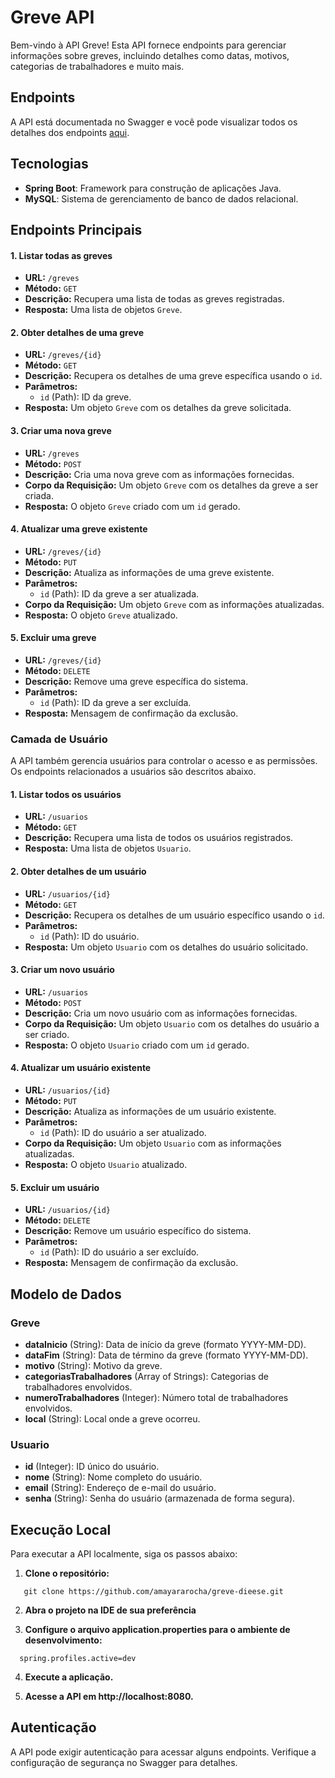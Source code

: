 # Greve API

Bem-vindo à API Greve! Esta API fornece endpoints para gerenciar informações sobre greves, incluindo detalhes como datas, motivos, categorias de trabalhadores e muito mais.

## Endpoints

A API está documentada no Swagger e você pode visualizar todos os detalhes dos endpoints [aqui](https://greve-dieese.onrender.com/swagger-ui/index.html#/).

## Tecnologias

- **Spring Boot**: Framework para construção de aplicações Java.
- **MySQL**: Sistema de gerenciamento de banco de dados relacional.

## Endpoints Principais

#### 1. **Listar todas as greves**

- **URL:** `/greves`
- **Método:** `GET`
- **Descrição:** Recupera uma lista de todas as greves registradas.
- **Resposta:** Uma lista de objetos `Greve`.

#### 2. **Obter detalhes de uma greve**

- **URL:** `/greves/{id}`
- **Método:** `GET`
- **Descrição:** Recupera os detalhes de uma greve específica usando o `id`.
- **Parâmetros:**
  - `id` (Path): ID da greve.
- **Resposta:** Um objeto `Greve` com os detalhes da greve solicitada.

#### 3. **Criar uma nova greve**

- **URL:** `/greves`
- **Método:** `POST`
- **Descrição:** Cria uma nova greve com as informações fornecidas.
- **Corpo da Requisição:** Um objeto `Greve` com os detalhes da greve a ser criada.
- **Resposta:** O objeto `Greve` criado com um `id` gerado.

#### 4. **Atualizar uma greve existente**

- **URL:** `/greves/{id}`
- **Método:** `PUT`
- **Descrição:** Atualiza as informações de uma greve existente.
- **Parâmetros:**
  - `id` (Path): ID da greve a ser atualizada.
- **Corpo da Requisição:** Um objeto `Greve` com as informações atualizadas.
- **Resposta:** O objeto `Greve` atualizado.

#### 5. **Excluir uma greve**

- **URL:** `/greves/{id}`
- **Método:** `DELETE`
- **Descrição:** Remove uma greve específica do sistema.
- **Parâmetros:**
  - `id` (Path): ID da greve a ser excluída.
- **Resposta:** Mensagem de confirmação da exclusão.

### Camada de Usuário

A API também gerencia usuários para controlar o acesso e as permissões. Os endpoints relacionados a usuários são descritos abaixo.

#### 1. **Listar todos os usuários**

- **URL:** `/usuarios`
- **Método:** `GET`
- **Descrição:** Recupera uma lista de todos os usuários registrados.
- **Resposta:** Uma lista de objetos `Usuario`.

#### 2. **Obter detalhes de um usuário**

- **URL:** `/usuarios/{id}`
- **Método:** `GET`
- **Descrição:** Recupera os detalhes de um usuário específico usando o `id`.
- **Parâmetros:**
  - `id` (Path): ID do usuário.
- **Resposta:** Um objeto `Usuario` com os detalhes do usuário solicitado.

#### 3. **Criar um novo usuário**

- **URL:** `/usuarios`
- **Método:** `POST`
- **Descrição:** Cria um novo usuário com as informações fornecidas.
- **Corpo da Requisição:** Um objeto `Usuario` com os detalhes do usuário a ser criado.
- **Resposta:** O objeto `Usuario` criado com um `id` gerado.

#### 4. **Atualizar um usuário existente**

- **URL:** `/usuarios/{id}`
- **Método:** `PUT`
- **Descrição:** Atualiza as informações de um usuário existente.
- **Parâmetros:**
  - `id` (Path): ID do usuário a ser atualizado.
- **Corpo da Requisição:** Um objeto `Usuario` com as informações atualizadas.
- **Resposta:** O objeto `Usuario` atualizado.

#### 5. **Excluir um usuário**

- **URL:** `/usuarios/{id}`
- **Método:** `DELETE`
- **Descrição:** Remove um usuário específico do sistema.
- **Parâmetros:**
  - `id` (Path): ID do usuário a ser excluído.
- **Resposta:** Mensagem de confirmação da exclusão.

## Modelo de Dados

### Greve

- **dataInicio** (String): Data de início da greve (formato YYYY-MM-DD).
- **dataFim** (String): Data de término da greve (formato YYYY-MM-DD).
- **motivo** (String): Motivo da greve.
- **categoriasTrabalhadores** (Array of Strings): Categorias de trabalhadores envolvidos.
- **numeroTrabalhadores** (Integer): Número total de trabalhadores envolvidos.
- **local** (String): Local onde a greve ocorreu.

### Usuario

- **id** (Integer): ID único do usuário.
- **nome** (String): Nome completo do usuário.
- **email** (String): Endereço de e-mail do usuário.
- **senha** (String): Senha do usuário (armazenada de forma segura).

## Execução Local

Para executar a API localmente, siga os passos abaixo:

1. **Clone o repositório:**
```
   git clone https://github.com/amayararocha/greve-dieese.git
``` 
2. **Abra o projeto na IDE de sua preferência**

3. **Configure o arquivo application.properties para o ambiente de desenvolvimento:**
```
  spring.profiles.active=dev
``` 
4. **Execute a aplicação.**

5. **Acesse a API em http://localhost:8080.**

## Autenticação

A API pode exigir autenticação para acessar alguns endpoints. Verifique a configuração de segurança no Swagger para detalhes.
